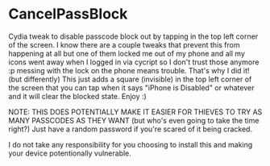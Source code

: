 CancelPassBlock
===============

Cydia tweak to disable passcode block out by tapping in the top left corner of the screen.
I know there are a couple tweaks that prevent this from happening at all but one of them locked me out of my phone and all my icons went away when I logged in via cycript so I don't trust those anymore :p messing with the lock on the phone means trouble. That's why I did it! (but differently)
This just adds a square (invisible) in the top left corner of the screen that you can tap when it says "iPhone is Disabled" or whatever and it will clear the blocked state. Enjoy :)

NOTE: THIS DOES POTENTIALLY MAKE IT EASIER FOR THIEVES TO TRY AS MANY PASSCODES AS THEY WANT (but who's even going to take the time right?)
Just have a random password if you're scared of it being cracked.

I do not take any responsibility for you choosing to install this and making your device potentionally vulnerable.
